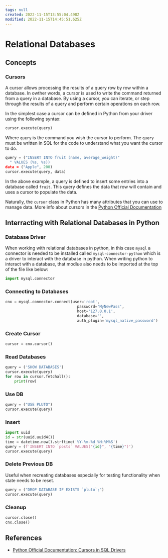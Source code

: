 ```yaml
---
tags: null
created: 2022-11-15T13:55:04.498Z
modified: 2022-11-15T14:45:51.625Z
---
```

# Relational Databases

## Concepts

### Cursors

A cursor allows processing the results of a query row by row within a database. In owther words, a cursor is used to write the command returned from a query in a database. By using a cursor, you can iterate, or step through the results of a query and perform certain operations on each row.

In the simplest case a cursor can be defined in Python from your driver using the following syntax:

```python
cursor.execute(query)
```

Where `query` is the command you wish the cursor to perform. The `query` must be written in SQL for the code to understand what you want the cursor to do.

```python
query = ("INSERT INTO fruit (name, average_weight)"
  " VALUES (%s, %s))
data = ("Apple", 200)
cursor.execute(query, data)
```

In the above example, a query is defined to insert some entries into a database called `fruit`. This query defines the data that row will contain and uses a cursor to populate the data.

Naturally, the `cursor` class in Python has many attributes that you can use to manage data. More info about cursors in the [Python Official Documentation][python-official-cursor]

## Interracting with Relational Databases in Python

### Database Driver

When working with relational databases in python, in this case `mysql` a connector is needed to be installed called `mysql-connector-python` which is a driver to interact with the database in python. When writing python to interact with a database, that modlue also needs to be imported at the top of the file like below:

```python
import mysql.connector
```

### Connecting to Databases

```python
cnx = mysql.connector.connect(user='root',
                                password='MyNewPass',
                                host='127.0.0.1',
                                database='',
                                auth_plugin='mysql_native_password')
```

### Create Cursor

```python
cursor = cnx.cursor()
```

### Read Databases

```python
query = ('SHOW DATABASES')
cursor.execute(query)
for row in cursor.fetchall():
    print(row)
```

### Use DB

```python
query = ("USE PLUTO")
cursor.execute(query)
```

### Insert

```python
import uuid
id = str(uuid.uuid4())
time = datetime.now().strftime('%Y-%m-%d %H:%M%S')
query = (f'INSERT INTO `posts` VALUES("{id}", "{time}")')
cursor.execute(query)
```

### Delete Previous DB

Useful when recreating databases especially for testing functionality when state needs to be reset.

```python
query = ("DROP DATABASE IF EXISTS `pluto`;")
cursor.execute(query)
```

### Cleanup

```python
cursor.close()
cnx.close()
```

## References

* [Python Official Documentation: Cursors in SQL Drivers][python-official-cursor]
<!-- Hidden References -->
[python-official-cursor]: https://www.psycopg.org/docs/cursor.html "Python Official Documentation: Cursors in SQL Drivers"
